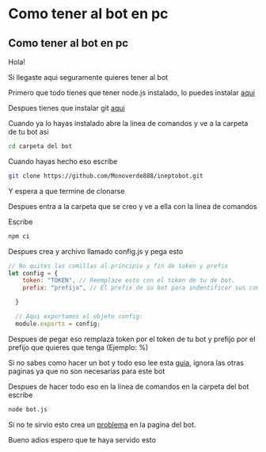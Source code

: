 # Como tener al bot en pc

## Como tener al bot en pc

Hola!

Si llegaste aqui seguramente quieres tener al bot

Primero que todo tienes que tener node.js instalado, lo puedes instalar [aqui](https://nodejs.org/es/)

Despues tienes que instalar git [aqui](https://git-scm.com/download/win)

Cuando ya lo hayas instalado abre la linea de comandos y ve a la carpeta de tu bot asi

```bash
cd carpeta del bot
```

Cuando hayas hecho eso escribe

```bash
git clone https://github.com/Monoverde888/ineptobot.git
```

Y espera a que termine de clonarse

Despues entra a la carpeta que se creo y ve a ella con la linea de comandos

Escribe

```bash
npm ci
```

Despues crea y archivo llamado config.js y pega esto

```javascript
// No quites las comillas al principio y fin de token y prefix
let config = {
    token: "TOKEN", // Reemplaze esto con el token de tu de bot.
    prefix: "prefijo", // El prefix de su bot para indentificar sus comandos.

  }

  // Aqui exportamos el objeto config:
  module.exports = config;
```

Despues de pegar eso remplaza token por el token de tu bot y prefijo por el prefijo que quieres que tenga \(Ejemplo: %\)

Si no sabes como hacer un bot y todo eso lee esta [guia](https://portalmybot.com/guia/mybot/cuenta-discord#crear-app), ignora las otras paginas ya que no son necesarias para este bot

Despues de hacer todo eso en la linea de comandos en la carpeta del bot escribe

```bash
node bot.js
```

Si no te sirvio esto crea un [problema](https://github.com/Monoverde888/ineptobot/issues/new) en la pagina del bot.

Bueno adios espero que te haya servido esto


